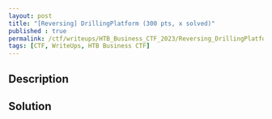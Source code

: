 ```yaml
---
layout: post
title: "[Reversing] DrillingPlatform (300 pts, x solved)"
published : true
permalink: /ctf/writeups/HTB_Business_CTF_2023/Reversing_DrillingPlatform
tags: [CTF, WriteUps, HTB Business CTF]
---
```

## Description


## Solution
